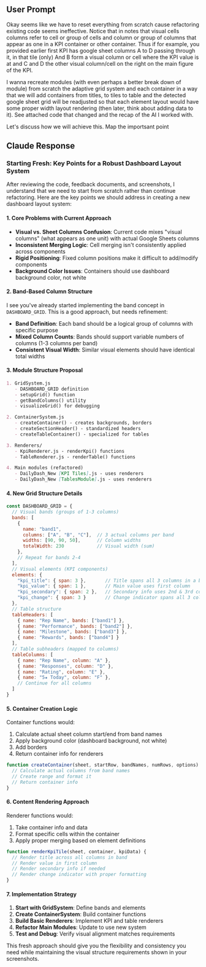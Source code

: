 #

## User Prompt

Okay seems like we have to reset everything from scratch cause refactoring existing code seems ineffective.
Notice that in notes that visual cells  columns refer to cell or group of cells and column or group of columns that appear as one in a KPI container or other container. Thus if for example, you provided earlier first KPI has google sheet columns A to D passing through it, in that tile (only) And B form a visual column or cell where the KPI value is at and C and D the other visual column/cell on the right on the main figure of the KPI.

I wanna recreate modules (with even perhaps a better break down of module) from scratch the adaptive grid system and each container in a way that we will add containers from titles, to tiles to table and the detected google sheet grid will be readjusted so that each element layout would have some proper width layout rendering (then later, think about adding data to it).
See attached code that changed and the recap of the AI I worked with.

Let's discuss how we will achieve this. Map the importsant point

## Claude Response

### Starting Fresh: Key Points for a Robust Dashboard Layout System

After reviewing the code, feedback documents, and screenshots, I understand that we need to start from scratch rather than continue refactoring. Here are the key points we should address in creating a new dashboard layout system:

#### 1. Core Problems with Current Approach

- **Visual vs. Sheet Columns Confusion**: Current code mixes "visual columns" (what appears as one unit) with actual Google Sheets columns
- **Inconsistent Merging Logic**: Cell merging isn't consistently applied across components
- **Rigid Positioning**: Fixed column positions make it difficult to add/modify components
- **Background Color Issues**: Containers should use dashboard background color, not white

#### 2. Band-Based Column Structure

I see you've already started implementing the band concept in `DASHBOARD_GRID`. This is a good approach, but needs refinement:

- **Band Definition**: Each band should be a logical group of columns with specific purpose
- **Mixed Column Counts**: Bands should support variable numbers of columns (1-3 columns per band)
- **Consistent Visual Width**: Similar visual elements should have identical total widths

#### 3. Module Structure Proposal

```markdown
1. GridSystem.js
   - DASHBOARD_GRID definition
   - setupGrid() function
   - getBandColumns() utility
   - visualizeGrid() for debugging

2. ContainerSystem.js
   - createContainer() - creates backgrounds, borders
   - createSectionHeader() - standardized headers
   - createTableContainer() - specialized for tables

3. Renderers/
   - KpiRenderer.js - renderKpi() functions
   - TableRenderer.js - renderTable() functions

4. Main modules (refactored)
   - DailyDash_New [KPI Tiles].js - uses renderers
   - DailyDash_New [TablesModule].js - uses renderers
```

#### 4. New Grid Structure Details

```javascript
const DASHBOARD_GRID = {
  // Visual bands (groups of 1-3 columns)
  bands: [
    {
      name: "band1",
      columns: ["A", "B", "C"],  // 3 actual columns per band
      widths: [90, 90, 50],      // Column widths
      totalWidth: 230            // Visual width (sum)
    },
    // Repeat for bands 2-4
  ],
  // Visual elements (KPI components)
  elements: {
    "kpi_title": { span: 3 },       // Title spans all 3 columns in a band
    "kpi_value": { span: 1 },       // Main value uses first column
    "kpi_secondary": { span: 2 },   // Secondary info uses 2nd & 3rd columns  
    "kpi_change": { span: 3 }       // Change indicator spans all 3 columns
  },
  // Table structure
  tableHeaders: [
    { name: "Rep Name", bands: ["band1"] },
    { name: "Performance", bands: ["band2"] },
    { name: "Milestone", bands: ["band3"] },
    { name: "Rewards", bands: ["band4"] }
  ],
  // Table subheaders (mapped to columns)
  tableColumns: [
    { name: "Rep Name", column: "A" },
    { name: "Responses", column: "D" },
    { name: "Rating", column: "E" },
    { name: "5★ Today", column: "F" },
    // Continue for all columns
  ]
}
```

#### 5. Container Creation Logic

Container functions would:

1. Calculate actual sheet column start/end from band names
2. Apply background color (dashboard background, not white)
3. Add borders
4. Return container info for renderers

```javascript
function createContainer(sheet, startRow, bandNames, numRows, options) {
  // Calculate actual columns from band names
  // Create range and format it
  // Return container info
}
```

#### 6. Content Rendering Approach

Renderer functions would:

1. Take container info and data
2. Format specific cells within the container
3. Apply proper merging based on element definitions

```javascript
function renderKpiTile(sheet, container, kpiData) {
  // Render title across all columns in band
  // Render value in first column
  // Render secondary info if needed
  // Render change indicator with proper formatting
}
```

#### 7. Implementation Strategy

1. **Start with GridSystem**: Define bands and elements
2. **Create ContainerSystem**: Build container functions
3. **Build Basic Renderers**: Implement KPI and table renderers
4. **Refactor Main Modules**: Update to use new system
5. **Test and Debug**: Verify visual alignment matches requirements

This fresh approach should give you the flexibility and consistency you need while maintaining the visual structure requirements shown in your screenshots.
